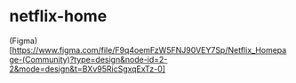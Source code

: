 # netflix-home
(Figma)[https://www.figma.com/file/F9q4oemFzW5FNJ90VEY7Sp/Netflix_Homepage-(Community)?type=design&node-id=2-2&mode=design&t=BXv95RicSgxqExTz-0]